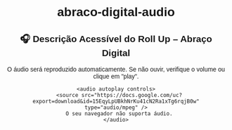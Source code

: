 # abraco-digital-audio


<!DOCTYPE html>
<html lang="pt">
  <head>
    <meta charset="UTF-8" />
    <title>Áudio Acessível – Abraço Digital</title>
  </head>
  <body style="font-family: sans-serif; text-align: center; padding: 2rem;"/>
    <h2>🎧 Descrição Acessível do Roll Up – Abraço Digital</h2>
    <p>O áudio será reproduzido automaticamente. Se não ouvir, verifique o volume ou clique em "play".</p>

    <audio autoplay controls>
      <source src="https://docs.google.com/uc?export=download&id=15EqyLpUBkhNrKu41cN2Ra1xTg6rqjB0w" type="audio/mpeg" />
      O seu navegador não suporta áudio.
    </audio>
  </body>
</html>
